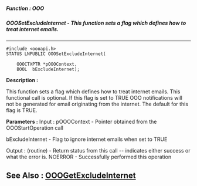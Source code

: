 ##### Function : OOO
##### OOOSetExcludeInternet - This function sets a flag which defines how to treat internet emails. 
---
```
#include <oooapi.h>
STATUS LNPUBLIC OOOSetExcludeInternet(

	OOOCTXPTR *pOOOContext,
	BOOL  bExcludeInternet);
```
**Description :**

This function sets a flag which defines how to treat internet emails.  This 
functional call is optional.   If this flag is set to TRUE OOO notifications 
will not be generated for email originating from the internet.  The default for 
this flag is TRUE.

**Parameters :**
Input :
pOOOContext  -  Pointer obtained from the OOOStartOperation call

bExcludeInternet  -  Flag to ignore internet emails when set to TRUE

Output :
(routine)  -  Return status from this call -- indicates either success or what the error is. 
NOERROR - Successfully performed this operation



**See Also :**
[OOOGetExcludeInternet](/domino-c-api-docs/reference/Func/OOOGetExcludeInternet)
---
